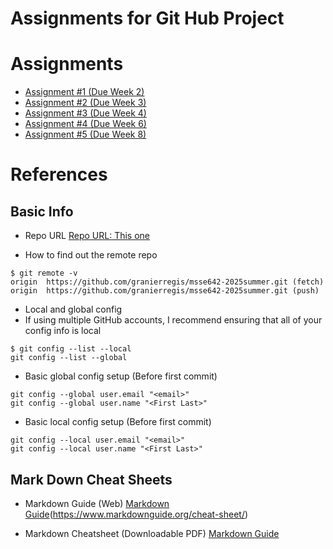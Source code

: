 # Assignments for Git Hub Project 

# Assignments 
- [Assignment #1 (Due Week 2)](./Assignment1.md)
- [Assignment #2 (Due Week 3)](./Assignment2.md)
- [Assignment #3 (Due Week 4)](./Assignment3.md)
- [Assignment #4 (Due Week 6)](./Assignment4.md)
- [Assignment #5 (Due Week 8)](./Assignment5.md)


# References

## Basic Info

- Repo URL 
[Repo URL:  This one](https://github.com/granierregis/msse642-2025summer.git)

- How to find out the remote repo
```
$ git remote -v
origin  https://github.com/granierregis/msse642-2025summer.git (fetch)
origin  https://github.com/granierregis/msse642-2025summer.git (push)
```

- Local and global config
- If using multiple GitHub accounts, I recommend ensuring that all of your config info is local
```
$ git config --list --local
git config --list --global
```

- Basic global config setup (Before first commit)
```
git config --global user.email "<email>"
git config --global user.name "<First Last>"

```
- Basic local config setup (Before first commit)

```
git config --local user.email "<email>"
git config --local user.name "<First Last>"

```


## Mark Down Cheat Sheets

- Markdown Guide (Web)
[Markdown Guide](https://github.com/granierregis/msse642-2025summer.git)(https://www.markdownguide.org/cheat-sheet/)

- Markdown Cheatsheet (Downloadable PDF)
[Markdown Guide](./files/markdown-cheatsheet-download.pdf)


